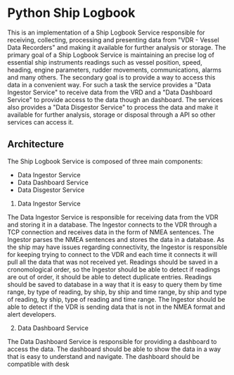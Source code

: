 # Python Ship Logbook

This is an implementation of a Ship Logbook Service responsible for receiving, collecting, processing and presenting data from "VDR - Vessel Data Recorders" and making it available for further analysis or storage. The primary goal of a Ship Logbook Service is maintaining an precise log of essential ship instruments readings such as vessel position, speed, heading, engine parameters, rudder movements, communications, alarms and many others. The secondary goal is to provide a way to access this data in a convenient way. For such a task the service provides a "Data Ingestor Service" to receive data from the VRD and a "Data Dashboard Service" to provide access to the data though an dashboard. The services also provides a "Data Disgestor Service" to process the data and make it available for further analysis,  storage or disposal through a API so other services can access it.

## Architecture

The Ship Logbook Service is composed of three main components:

- Data Ingestor Service
- Data Dashboard Service
- Data Disgestor Service

1) Data Ingestor Service

The Data Ingestor Service is responsible for receiving data from the VDR and storing it in a database. The Ingestor connects to the VDR through a TCP connection and receives data in the form of NMEA sentences. The Ingestor parses the NMEA sentences and stores the data in a database. As the ship may have issues regarding connectivity, the Ingestor is responsible for keeping trying to connect to the VDR and each time it connects it will pull all the data that was not received yet. Readings should be saved in a cronomological order, so the Ingestor should be able to detect if readings are out of order, it should be able to detect duplicate entries. Readings should be saved to database in a way that it is easy to query them by time range, by type of reading, by ship, by ship and time range, by ship and type of reading, by ship, type of reading and time range. The Ingestor should be able to detect if the VDR is sending data that is not in the NMEA format and alert developers. 

2) Data Dashboard Service

The Data Dashboard Service is responsible for providing a dashboard to access the data. The dashboard should be able to show the data in a way that is easy to understand and navigate. The dashboard should be compatible with desk